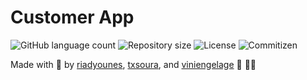 # Customer App

<p>
  <img alt="GitHub language count" src="https://img.shields.io/github/languages/count/microservicescommunication/customer-app?style=for-the-badge&logo=appveyor">

  <img alt="Repository size" src="https://img.shields.io/github/repo-size/microservicescommunication/customer-app?style=for-the-badge&logo=appveyor">

  <img alt="License" src="https://img.shields.io/badge/license-MIT-brightgreen?style=for-the-badge&logo=appveyor">

  <img alt="Commitizen" src="https://img.shields.io/badge/commitizen-friendly-brightgreen?style=for-the-badge&logo=appveyor">
</p>


Made with 🖤 by [riadyounes](https://github.com/riadyounes), [txsoura](https://github.com/txsoura), and [viniengelage](https://github.com/viniengelage) :wave: 👋🏾 
